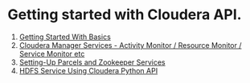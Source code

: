 # Getting started with Cloudera API.

1. [Getting Started With Basics](1_getting_started)                      
2. [Cloudera Manager Services - Activity Monitor / Resource Monitor / Service Monitor etc](2_cm_services_setup)
3. [Setting-Up Parcels and Zookeeper Services](3_parcels_and_zookeeper_service_installation)
4. [HDFS Service Using Cloudera Python API](4_hdfs_service_installation)

